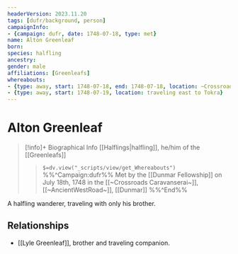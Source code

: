 ```yaml
---
headerVersion: 2023.11.20
tags: [dufr/background, person]
campaignInfo:
- {campaign: dufr, date: 1748-07-18, type: met}
name: Alton Greenleaf
born:
species: halfling
ancestry:
gender: male
affiliations: [Greenleafs]
whereabouts:
- {type: away, start: 1748-07-18, end: 1748-07-18, location: ~Crossroads Caravanserai~}
- {type: away, start: 1748-07-19, location: traveling east to Tokra}
---
```

# Alton Greenleaf
>[!info]+ Biographical Info
> [[Halflings|halfling]], he/him of the [[Greenleafs]]
>> `$=dv.view("_scripts/view/get_Whereabouts")`
>> %%^Campaign:dufr%% Met by the [[Dunmar Fellowship]] on July 18th, 1748 in the [[~Crossroads Caravanserai~]], [[~AncientWestRoad~]], [[Dunmar]] %%^End%%

A halfling wanderer, traveling with only his brother. 
## Relationships
- [[Lyle Greenleaf]], brother and traveling companion. 